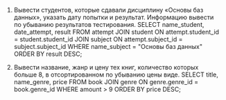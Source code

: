 1. Вывести студентов, которые сдавали дисциплину «Основы баз данных», указать дату попытки и результат. Информацию вывести по убыванию результатов тестирования.
SELECT name_student, date_attempt, result FROM attempt
JOIN student 
	ON attempt.student_id = student.student_id
JOIN subject 
	ON attempt.subject_id = subject.subject_id
WHERE name_subject = "Основы баз данных"
ORDER BY result DESC;

2. Вывести название, жанр и цену тех книг, количество которых больше 8, в отсортированном по убыванию цены виде.
SELECT title, name_genre, price
FROM book
JOIN genre ON genre.genre_id = book.genre_id
WHERE amount > 9
ORDER BY price DESC;

